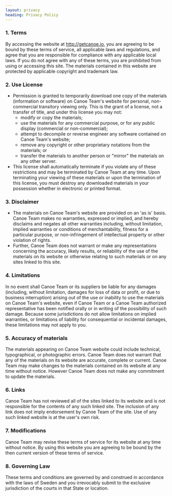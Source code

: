 ```yaml
---
layout: privacy 
heading: Privacy Policy 
---
```


<h3>1. Terms</h3>
<p>By accessing the website at <a href="http://getcanoe.io">http://getcanoe.io</a>, you are agreeing to be bound by these terms of service, all applicable laws and regulations, and agree that you are responsible for compliance with any applicable local laws. If you do not agree with any of these terms, you are prohibited from using or accessing this site. The materials contained in this website are protected by applicable copyright and trademark law.</p>
<h3>2. Use License</h3>
<ul type="a">
   <li>Permission is granted to temporarily download one copy of the materials (information or software) on Canoe Team's website for personal, non-commercial transitory viewing only. This is the grant of a license, not a transfer of title, and under this license you may not:
   <ul type="i">
       <li>modify or copy the materials;</li>
       <li>use the materials for any commercial purpose, or for any public display (commercial or non-commercial);</li>
       <li>attempt to decompile or reverse engineer any software contained on Canoe Team's website;</li>
       <li>remove any copyright or other proprietary notations from the materials; or</li>
       <li>transfer the materials to another person or "mirror" the materials on any other server.</li>
   </ul>
    </li>
   <li>This license shall automatically terminate if you violate any of these restrictions and may be terminated by Canoe Team at any time. Upon terminating your viewing of these materials or upon the termination of this license, you must destroy any downloaded materials in your possession whether in electronic or printed format.</li>
</ul>
<h3>3. Disclaimer</h3>
<ul type="a">
   <li>The materials on Canoe Team's website are provided on an 'as is' basis. Canoe Team makes no warranties, expressed or implied, and hereby disclaims and negates all other warranties including, without limitation, implied warranties or conditions of merchantability, fitness for a particular purpose, or non-infringement of intellectual property or other violation of rights.</li>
   <li>Further, Canoe Team does not warrant or make any representations concerning the accuracy, likely results, or reliability of the use of the materials on its website or otherwise relating to such materials or on any sites linked to this site.</li>
</ul>
<h3>4. Limitations</h3>
<p>In no event shall Canoe Team or its suppliers be liable for any damages (including, without limitation, damages for loss of data or profit, or due to business interruption) arising out of the use or inability to use the materials on Canoe Team's website, even if Canoe Team or a Canoe Team authorized representative has been notified orally or in writing of the possibility of such damage. Because some jurisdictions do not allow limitations on implied warranties, or limitations of liability for consequential or incidental damages, these limitations may not apply to you.</p>
<h3>5. Accuracy of materials</h3>
<p>The materials appearing on Canoe Team website could include technical, typographical, or photographic errors. Canoe Team does not warrant that any of the materials on its website are accurate, complete or current. Canoe Team may make changes to the materials contained on its website at any time without notice. However Canoe Team does not make any commitment to update the materials.</p>
<h3>6. Links</h3>
<p>Canoe Team has not reviewed all of the sites linked to its website and is not responsible for the contents of any such linked site. The inclusion of any link does not imply endorsement by Canoe Team of the site. Use of any such linked website is at the user's own risk.</p>
<h3>7. Modifications</h3>
<p>Canoe Team may revise these terms of service for its website at any time without notice. By using this website you are agreeing to be bound by the then current version of these terms of service.</p>
<h3>8. Governing Law</h3>
<p>These terms and conditions are governed by and construed in accordance with the laws of Sweden and you irrevocably submit to the exclusive jurisdiction of the courts in that State or location.</p>


